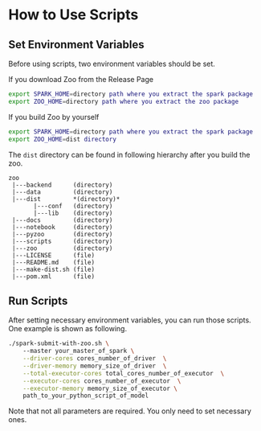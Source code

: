 # How to Use Scripts
## Set Environment Variables

Before using scripts, two environment variables should be set.

If you download Zoo from the Release Page
```bash
export SPARK_HOME=directory path where you extract the spark package
export ZOO_HOME=directory path where you extract the zoo package
```

If you build Zoo by yourself
```bash
export SPARK_HOME=directory path where you extract the spark package
export ZOO_HOME=dist directory
```
The ```dist``` directory can be found in following hierarchy after you build the zoo.
```
zoo 
 |---backend      (directory)
 |---data         (directory)
 |---dist         *(directory)*
       |---conf   (directory)
       |---lib    (directory)
 |---docs         (directory)
 |---notebook     (directory)
 |---pyzoo        (directory)
 |---scripts      (directory)
 |---zoo          (directory)
 |---LICENSE      (file)
 |---README.md    (file)
 |---make-dist.sh (file)
 |---pom.xml      (file)
```
## Run Scripts
After setting necessary environment variables, you can run those scripts. One example is shown as following.
```bash
./spark-submit-with-zoo.sh \
    --master your_master_of_spark \
    --driver-cores cores_number_of_driver  \
    --driver-memory memory_size_of_driver  \
    --total-executor-cores total_cores_number_of_executor  \
    --executor-cores cores_number_of_executor  \
    --executor-memory memory_size_of_executor \
    path_to_your_python_script_of_model
```
Note that not all parameters are required. You only need to set necessary ones.
